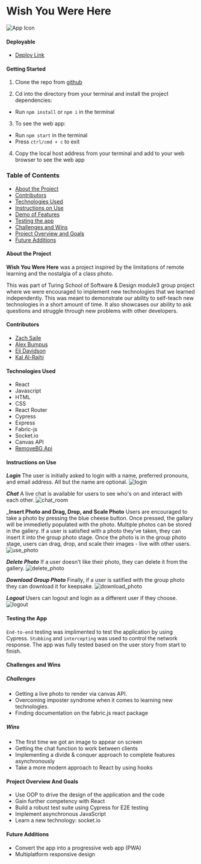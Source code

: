 # Wish You Were Here
![App Icon](https://user-images.githubusercontent.com/82775910/172031537-1dbab416-40d6-425c-b951-b4124215982f.png)

#### Deployable
- [Deploy Link](https://wywh-ui.herokuapp.com/)

#### Getting Started
1. Clone the repo from [github](https://github.com/elleshadow/wish-you-were-here-client/tree/main/client)

2. Cd into the directory from your terminal and install the project dependencies:
- Run `npm install` or `npm i` in the terminal

3. To see the web app:
- Run `npm start` in the terminal
- Press `ctrl/cmd + c` to exit

4. Copy the local host address from your terminal and add to your web browser to see the web app

### Table of Contents
- [About the Project](#about-the-project)
- [Contributors](#contributors)
- [Technologies Used](#technologies-used)
- [Instructions on Use](#instructions-on-use)
- [Demo of Features](#demo-of-features)
- [Testing the app](#testing-the-app)
- [Challenges and Wins](#challenges-and-wins)
- [Project Overview and Goals](#project-overview-and-goals)
- [Future Additions](#future-additions)

#### About the Project
**Wish You Were Here** was a project inspired by the limitations of remote learning and the nostalgia of a class photo.

This was part of Turing School of Software & Design module3 group project where we were encouraged to implement new technologies that we learned independently. This was meant to demonstrate our ability to self-teach new technologies in a short amount of time. It also showcases our ability to ask questions and struggle through new problems with other developers.

#### Contributors
 - [Zach Saile](https://github.com/zwsaile)
 - [Alex Bumpus](https://github.com/Abumpus1)
 - [Eli Davidson](https://github.com/elleshadow)
 - [Kal Al-Rajhi](https://github.com/kal-aalrajhi)

#### Technologies Used
- React
- Javascript
- HTML
- CSS
- React Router
- Cypress 
- Express
- Fabric-js
- Socket.io
- Canvas API
- [RemoveBG Api](https://www.remove.bg/)

#### Instructions on Use
**_Login_**
The user is initially asked to login with a name, preferred pronouns, and email address. All but the name are optional.
![login](https://user-images.githubusercontent.com/97044701/172260425-8e98fb4f-c112-49d0-b3f4-fefb523fe7d3.gif)

**_Chat_**
A live chat is available for users to see who's on and interact with each other.
![chat_room](https://user-images.githubusercontent.com/97044701/172260441-f82f8a85-35e7-41d2-a3fa-92c324350a91.gif)

**_Insert Photo and Drag, Drop, and Scale Photo**
Users are encouraged to take a photo by pressing the blue cheese button. Once pressed, the gallary will be immedietly populated with the photo. Multiple photos can be stored in the gallery. If a user is satisfied with a photo they've taken, they can insert it into the group photo stage. Once the photo is in the group photo stage, users can drag, drop, and scale their images - live with other users.
![use_photo](https://user-images.githubusercontent.com/97044701/172260919-1196e24b-2531-4296-957f-8bb6b6f0e858.gif)

**_Delete Photo_**
If a user doesn't like their photo, they can delete it from the gallery.
![delete_photo](https://user-images.githubusercontent.com/97044701/172260766-1c62ea9c-f84e-4f71-8155-7990ae0d8103.gif)

**_Download Group Photo_**
Finally, if a user is satified with the group photo they can download it for keepsake.
![download_photo](https://user-images.githubusercontent.com/97044701/172261320-6d927ec4-1b3e-4777-aab8-ec122513d08d.gif)

**_Logout_**
Users can logout and login as a different user if they choose.
![logout](https://user-images.githubusercontent.com/97044701/172260569-482bb5fb-c5c1-49b9-938e-007822660bef.gif)


#### Testing the App
`End-to-end` testing was implimented to test the application by using Cypress. `Stubbing` and `intercepting` was used to control the network response. The app was fully tested based on the user story from start to finish. 

#### Challenges and Wins

##### Challenges
- Getting a live photo to render via canvas API.
- Overcoming imposter syndrome when it comes to learning new technologies.
- Finding documentation on the fabric.js react package

##### Wins
- The first time we got an image to appear on screen
- Getting the chat function to work between clients
- Implementing a divide & conquer approach to complete features asynchronously
- Take a more modern approach to React by using hooks

#### Project Overview And Goals
- Use OOP to drive the design of the application and the code
- Gain further competency with React 
- Build a robust test suite using Cypress for E2E testing
- Implement asynchronous JavaScript
- Learn a new technology: socket.io

#### Future Additions
- Convert the app into a progressive web app (PWA)
- Multiplatform responsive design
